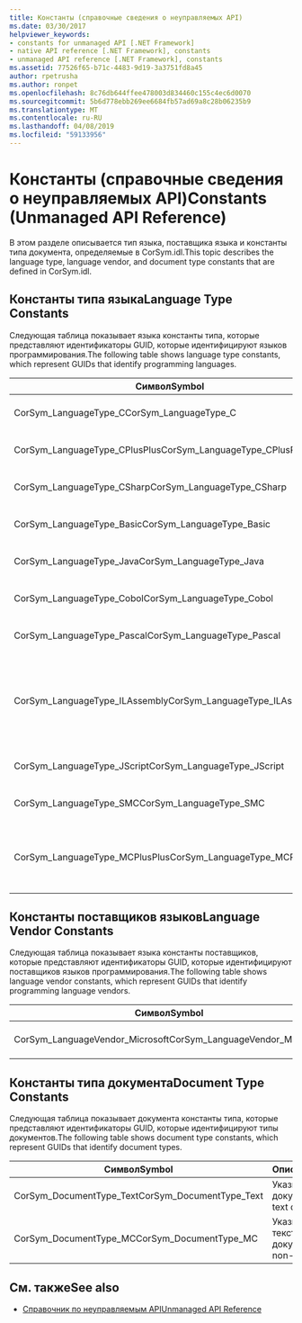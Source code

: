 ```yaml
---
title: Константы (справочные сведения о неуправляемых API)
ms.date: 03/30/2017
helpviewer_keywords:
- constants for unmanaged API [.NET Framework]
- native API reference [.NET Framework], constants
- unmanaged API reference [.NET Framework], constants
ms.assetid: 77526f65-b71c-4483-9d19-3a3751fd8a45
author: rpetrusha
ms.author: ronpet
ms.openlocfilehash: 8c76db644ffee478003d834460c155c4ec6d0070
ms.sourcegitcommit: 5b6d778ebb269ee6684fb57ad69a8c28b06235b9
ms.translationtype: MT
ms.contentlocale: ru-RU
ms.lasthandoff: 04/08/2019
ms.locfileid: "59133956"
---
```

# <a name="constants-unmanaged-api-reference"></a><span data-ttu-id="eef83-102">Константы (справочные сведения о неуправляемых API)</span><span class="sxs-lookup"><span data-stu-id="eef83-102">Constants (Unmanaged API Reference)</span></span>
<span data-ttu-id="eef83-103">В этом разделе описывается тип языка, поставщика языка и константы типа документа, определяемые в CorSym.idl.</span><span class="sxs-lookup"><span data-stu-id="eef83-103">This topic describes the language type, language vendor, and document type constants that are defined in CorSym.idl.</span></span>  
  
## <a name="language-type-constants"></a><span data-ttu-id="eef83-104">Константы типа языка</span><span class="sxs-lookup"><span data-stu-id="eef83-104">Language Type Constants</span></span>  
 <span data-ttu-id="eef83-105">Следующая таблица показывает языка константы типа, которые представляют идентификаторы GUID, которые идентифицируют языков программирования.</span><span class="sxs-lookup"><span data-stu-id="eef83-105">The following table shows language type constants, which represent GUIDs that identify programming languages.</span></span>  
  
|<span data-ttu-id="eef83-106">Символ</span><span class="sxs-lookup"><span data-stu-id="eef83-106">Symbol</span></span>|<span data-ttu-id="eef83-107">Описание</span><span class="sxs-lookup"><span data-stu-id="eef83-107">Description</span></span>|  
|------------|-----------------|  
|<span data-ttu-id="eef83-108">CorSym_LanguageType_C</span><span class="sxs-lookup"><span data-stu-id="eef83-108">CorSym_LanguageType_C</span></span>|<span data-ttu-id="eef83-109">Указывает язык C.</span><span class="sxs-lookup"><span data-stu-id="eef83-109">Indicates the C language.</span></span>|  
|<span data-ttu-id="eef83-110">CorSym_LanguageType_CPlusPlus</span><span class="sxs-lookup"><span data-stu-id="eef83-110">CorSym_LanguageType_CPlusPlus</span></span>|<span data-ttu-id="eef83-111">Указывает язык C++.</span><span class="sxs-lookup"><span data-stu-id="eef83-111">Indicates the C++ language.</span></span>|  
|<span data-ttu-id="eef83-112">CorSym_LanguageType_CSharp</span><span class="sxs-lookup"><span data-stu-id="eef83-112">CorSym_LanguageType_CSharp</span></span>|<span data-ttu-id="eef83-113">Указывает C# языка.</span><span class="sxs-lookup"><span data-stu-id="eef83-113">Indicates the C# language.</span></span>|  
|<span data-ttu-id="eef83-114">CorSym_LanguageType_Basic</span><span class="sxs-lookup"><span data-stu-id="eef83-114">CorSym_LanguageType_Basic</span></span>|<span data-ttu-id="eef83-115">Указывает базовый язык.</span><span class="sxs-lookup"><span data-stu-id="eef83-115">Indicates the Basic language.</span></span>|  
|<span data-ttu-id="eef83-116">CorSym_LanguageType_Java</span><span class="sxs-lookup"><span data-stu-id="eef83-116">CorSym_LanguageType_Java</span></span>|<span data-ttu-id="eef83-117">Указывает на языке Java.</span><span class="sxs-lookup"><span data-stu-id="eef83-117">Indicates the Java language.</span></span>|  
|<span data-ttu-id="eef83-118">CorSym_LanguageType_Cobol</span><span class="sxs-lookup"><span data-stu-id="eef83-118">CorSym_LanguageType_Cobol</span></span>|<span data-ttu-id="eef83-119">Указывает язык COBOL.</span><span class="sxs-lookup"><span data-stu-id="eef83-119">Indicates the COBOL language.</span></span>|  
|<span data-ttu-id="eef83-120">CorSym_LanguageType_Pascal</span><span class="sxs-lookup"><span data-stu-id="eef83-120">CorSym_LanguageType_Pascal</span></span>|<span data-ttu-id="eef83-121">Указывает язык, Pascal.</span><span class="sxs-lookup"><span data-stu-id="eef83-121">Indicates the Pascal language.</span></span>|  
|<span data-ttu-id="eef83-122">CorSym_LanguageType_ILAssembly</span><span class="sxs-lookup"><span data-stu-id="eef83-122">CorSym_LanguageType_ILAssembly</span></span>|<span data-ttu-id="eef83-123">Указывает код сборки Microsoft промежуточного языка MSIL.</span><span class="sxs-lookup"><span data-stu-id="eef83-123">Indicates the Microsoft intermediate language (MSIL) assembly code.</span></span>|  
|<span data-ttu-id="eef83-124">CorSym_LanguageType_JScript</span><span class="sxs-lookup"><span data-stu-id="eef83-124">CorSym_LanguageType_JScript</span></span>|<span data-ttu-id="eef83-125">Указывает язык JScript.</span><span class="sxs-lookup"><span data-stu-id="eef83-125">Indicates the JScript language.</span></span>|  
|<span data-ttu-id="eef83-126">CorSym_LanguageType_SMC</span><span class="sxs-lookup"><span data-stu-id="eef83-126">CorSym_LanguageType_SMC</span></span>|<span data-ttu-id="eef83-127">Указывает язык SMC.</span><span class="sxs-lookup"><span data-stu-id="eef83-127">Indicates the SMC language.</span></span>|  
|<span data-ttu-id="eef83-128">CorSym_LanguageType_MCPlusPlus</span><span class="sxs-lookup"><span data-stu-id="eef83-128">CorSym_LanguageType_MCPlusPlus</span></span>|<span data-ttu-id="eef83-129">Указывает язык C++ для .NET Framework.</span><span class="sxs-lookup"><span data-stu-id="eef83-129">Indicates the C++ language enabled for the .NET Framework.</span></span>|  
  
## <a name="language-vendor-constants"></a><span data-ttu-id="eef83-130">Константы поставщиков языков</span><span class="sxs-lookup"><span data-stu-id="eef83-130">Language Vendor Constants</span></span>  
 <span data-ttu-id="eef83-131">Следующая таблица показывает языка константы поставщиков, которые представляют идентификаторы GUID, которые идентифицируют поставщиков языков программирования.</span><span class="sxs-lookup"><span data-stu-id="eef83-131">The following table shows language vendor constants, which represent GUIDs that identify programming language vendors.</span></span>  
  
|<span data-ttu-id="eef83-132">Символ</span><span class="sxs-lookup"><span data-stu-id="eef83-132">Symbol</span></span>|<span data-ttu-id="eef83-133">Описание</span><span class="sxs-lookup"><span data-stu-id="eef83-133">Description</span></span>|  
|------------|-----------------|  
|<span data-ttu-id="eef83-134">CorSym_LanguageVendor_Microsoft</span><span class="sxs-lookup"><span data-stu-id="eef83-134">CorSym_LanguageVendor_Microsoft</span></span>|<span data-ttu-id="eef83-135">Указывает Microsoft.</span><span class="sxs-lookup"><span data-stu-id="eef83-135">Indicates Microsoft.</span></span>|  
  
## <a name="document-type-constants"></a><span data-ttu-id="eef83-136">Константы типа документа</span><span class="sxs-lookup"><span data-stu-id="eef83-136">Document Type Constants</span></span>  
 <span data-ttu-id="eef83-137">Следующая таблица показывает документа константы типа, которые представляют идентификаторы GUID, которые идентифицируют типы документов.</span><span class="sxs-lookup"><span data-stu-id="eef83-137">The following table shows document type constants, which represent GUIDs that identify document types.</span></span>  
  
|<span data-ttu-id="eef83-138">Символ</span><span class="sxs-lookup"><span data-stu-id="eef83-138">Symbol</span></span>|<span data-ttu-id="eef83-139">Описание</span><span class="sxs-lookup"><span data-stu-id="eef83-139">Description</span></span>|  
|------------|-----------------|  
|<span data-ttu-id="eef83-140">CorSym_DocumentType_Text</span><span class="sxs-lookup"><span data-stu-id="eef83-140">CorSym_DocumentType_Text</span></span>|<span data-ttu-id="eef83-141">Указывает текстовый документ.</span><span class="sxs-lookup"><span data-stu-id="eef83-141">Indicates a text document.</span></span>|  
|<span data-ttu-id="eef83-142">CorSym_DocumentType_MC</span><span class="sxs-lookup"><span data-stu-id="eef83-142">CorSym_DocumentType_MC</span></span>|<span data-ttu-id="eef83-143">Указывает не текстовый документ.</span><span class="sxs-lookup"><span data-stu-id="eef83-143">Indicates a non-text document.</span></span>|  
  
## <a name="see-also"></a><span data-ttu-id="eef83-144">См. также</span><span class="sxs-lookup"><span data-stu-id="eef83-144">See also</span></span>

- [<span data-ttu-id="eef83-145">Справочник по неуправляемым API</span><span class="sxs-lookup"><span data-stu-id="eef83-145">Unmanaged API Reference</span></span>](../../../docs/framework/unmanaged-api/index.md)

